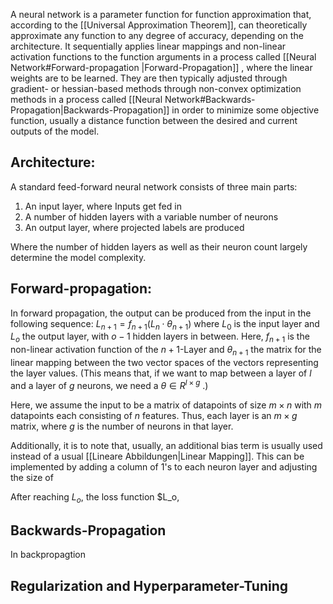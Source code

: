 A neural network is a parameter function for function approximation that, according to the [[Universal Approximation Theorem]], can theoretically approximate any function to any degree of accuracy, depending on the architecture. It sequentially applies linear mappings and non-linear activation functions to the function arguments in a process called [[Neural Network#Forward-propagation |Forward-Propagation]] , where the linear weights are to be learned. They are then typically adjusted through gradient- or hessian-based methods through non-convex optimization methods in a process called [[Neural Network#Backwards-Propagation|Backwards-Propagation]] in order to minimize some objective function, usually a distance function between the desired and current outputs of the model.
## Architecture:
A standard feed-forward neural network consists of three main parts:
1. An input layer, where Inputs get fed in
2. A number of hidden layers with a variable number of neurons
3. An output layer, where projected labels are produced

Where the number of hidden layers as well as their neuron count largely determine the model complexity.
## Forward-propagation:
In forward propagation, the output can be produced from the input in the following sequence:
$L_{n + 1} =  f_{n + 1} (L_{n} \cdot \theta_{n + 1})$ 
where $L_0$ is the input layer and $L_o$ the output layer, with $o - 1$ hidden layers in between.
Here, $f_{n+1}$ is the non-linear activation function of the $n + 1$-Layer and $\theta_{n + 1}$ the matrix for the linear mapping between the two vector spaces of the vectors representing the layer values. 
(This means that, if we want to map between a layer of $l$ and a layer of $g$ neurons, we need a $\theta \in R^{l \times g}$ .)

Here, we assume the input to be a matrix of datapoints of size $m \times n$  with $m$ datapoints each consisting of $n$ features. Thus, each layer is an $m \times g$ matrix, where $g$ is the number of neurons in that layer.

Additionally, it is to note that, usually, an additional bias term is usually used instead of a usual [[Lineare Abbildungen|Linear Mapping]]. This can be implemented by adding a column of $1$'s to each neuron layer and adjusting the size of  

After reaching $L_o$, the loss function $L_o, 
## Backwards-Propagation
In backpropagtion

## Regularization and Hyperparameter-Tuning
